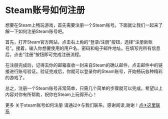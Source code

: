 # Steam账号如何注册

想要在Steam上畅玩游戏，首先需要注册一个Steam账号。下面就让我们一起来了解一下如何注册Steam账号吧。

首先，打开Steam官方网站，点击右上角的“登录/注册”按钮，选择“注册新账号”。接着，输入你想要使用的用户名、密码和电子邮件地址。在填写完所有信息后，点击“注册”按钮即可完成注册流程。

在注册完成后，记得去你的邮箱查收一封来自Steam的确认邮件，点击邮件中的链接进行账号验证。验证完成后，你就可以登录你的Steam账号，开始畅玩各种精彩的游戏了。

总之，注册一个Steam账号非常简单，只需几个简单的步骤就可以完成。希望以上内容对你有所帮助，祝你在Steam上玩得开心！

更多 关于steam账号如何注册 请通过✈与我们联系，感谢阅读,谢谢！[点✈这里联系](https://111.k02.cc)